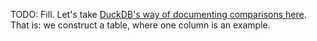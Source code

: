 TODO: Fill. Let's take [DuckDB's way of documenting comparisons here](https://duckdb.org/docs/sql/expressions/comparison_operators). 
That is: we construct a table, where one column is an example. 
